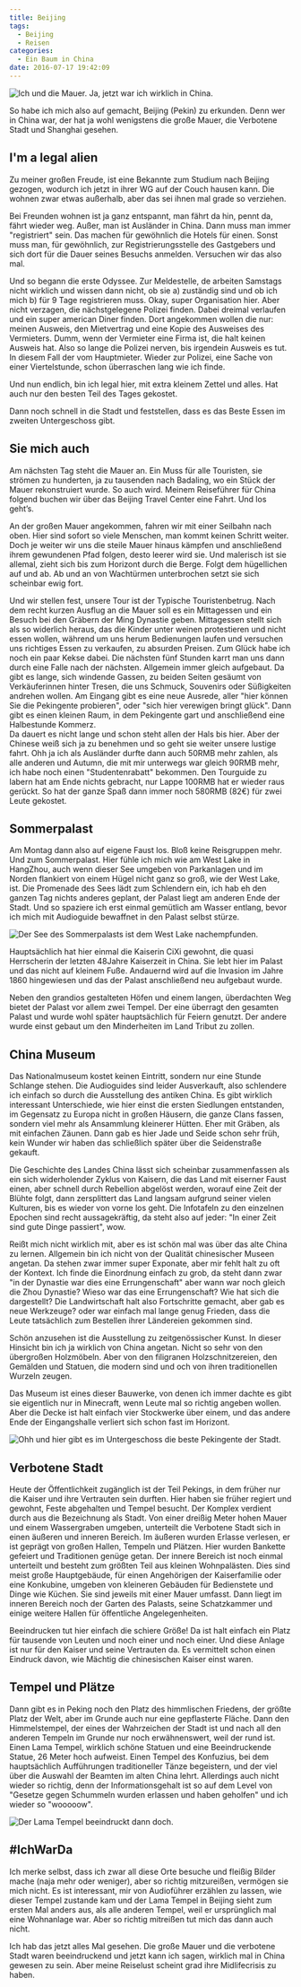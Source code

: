 ```yaml
---
title: Beijing
tags:
  - Beijing
  - Reisen
categories:
  - Ein Baum in China
date: 2016-07-17 19:42:09
---
```


![Ich und die Mauer. Ja, jetzt war ich wirklich in China.](/images/china/beijing/mauer.JPG)

So habe ich mich also auf gemacht, Beijing (Pekin) zu erkunden. Denn wer in China war, der hat ja wohl wenigstens die große Mauer, die Verbotene Stadt und Shanghai gesehen.



<!-- more -->

## I'm a legal alien

Zu meiner großen Freude, ist eine Bekannte zum Studium nach Beijing gezogen, wodurch ich jetzt in ihrer WG auf der Couch hausen kann. Die wohnen zwar etwas außerhalb, aber das sei ihnen mal grade so verziehen.

Bei Freunden wohnen ist ja ganz entspannt, man fährt da hin, pennt da, fährt wieder weg. Außer, man ist Ausländer in China. Dann muss man immer "registriert" sein. Das machen für gewöhnlich die Hotels für einen. Sonst muss man, für gewöhnlich, zur Registrierungsstelle des Gastgebers und sich dort für die Dauer seines Besuchs anmelden. Versuchen wir das also mal.

Und so begann die erste Odyssee. Zur Meldestelle, de arbeiten Samstags nicht wirklich und wissen dann nicht, ob sie a) zuständig sind und ob ich mich b) für 9 Tage registrieren muss. Okay, super Organisation hier. Aber nicht verzagen, die nächstgelegene Polizei finden. Dabei dreimal verlaufen und ein super american Diner finden. Dort angekommen wollen die nur: meinen Ausweis, den Mietvertrag und eine Kopie des Ausweises des Vermieters. Dumm, wenn der Vermieter eine Firma ist, die halt keinen Ausweis hat. Also so lange die Polizei nerven, bis irgendein Ausweis es tut. In diesem Fall der vom Hauptmieter. Wieder zur Polizei, eine Sache von einer Viertelstunde, schon überraschen lang wie ich finde.

Und nun endlich, bin ich legal hier, mit extra kleinem Zettel und alles. Hat auch nur den besten Teil des Tages gekostet.

Dann noch schnell in die Stadt und feststellen, dass es das Beste Essen im zweiten Untergeschoss gibt.

## Sie mich auch

Am nächsten Tag steht die Mauer an. Ein Muss für alle Touristen, sie strömen zu hunderten, ja zu tausenden nach Badaling, wo ein Stück der Mauer rekonstruiert wurde. So auch wird. Meinem Reiseführer für China folgend buchen wir über das Beijing Travel Center eine Fahrt. Und los geht’s.

An der großen Mauer angekommen, fahren wir mit einer Seilbahn nach oben. Hier sind sofort so viele Menschen, man kommt keinen Schritt weiter. Doch je weiter wir uns die steile Mauer hinaus kämpfen und anschließend ihrem gewundenen Pfad folgen, desto leerer wird sie. Und malerisch ist sie allemal, zieht sich bis zum Horizont durch die Berge. Folgt dem hügellichen auf und ab. Ab und an von Wachtürmen unterbrochen setzt sie sich scheinbar ewig fort.

Und wir stellen fest, unsere Tour ist der Typische Touristenbetrug. Nach dem recht kurzen Ausflug an die Mauer soll es ein Mittagessen und ein Besuch bei den Gräbern der Ming Dynastie geben. Mittagessen stellt sich als so widerlich heraus, das die Kinder unter weinen protestieren und nicht essen wollen, während um uns herum Bedienungen laufen und versuchen uns richtiges Essen zu verkaufen, zu absurden Preisen. Zum Glück habe ich noch ein paar Kekse dabei. Die nächsten fünf Stunden karrt man uns dann durch eine Falle nach der nächsten. Allgemein immer gleich aufgebaut. Da gibt es lange, sich windende Gassen, zu beiden Seiten gesäumt von Verkäuferinnen hinter Tresen, die uns Schmuck, Souvenirs oder Süßigkeiten andrehen wollen. Am Eingang gibt es eine neue Ausrede, aller "hier können Sie die Pekingente probieren", oder "sich hier verewigen bringt glück". Dann gibt es einen kleinen Raum, in dem Pekingente gart und anschließend eine Halbestunde Kommerz.   
Da dauert es nicht lange und schon steht allen der Hals bis hier. Aber der Chinese weiß sich ja zu benehmen und so geht sie weiter unsere lustige fahrt. Ohh ja ich als Ausländer durfte dann auch 50RMB mehr zahlen, als alle anderen und Autumn, die mit mir unterwegs war gleich 90RMB mehr, ich habe noch einen "Studentenrabatt" bekommen. Den Tourguide zu labern hat am Ende nichts gebracht, nur Lappe 100RMB hat er wieder raus gerückt. So hat der ganze Spaß dann immer noch 580RMB (82€) für zwei Leute gekostet.

## Sommerpalast

Am Montag dann also auf eigene Faust los. Bloß keine Reisgruppen mehr. Und zum Sommerpalast. Hier fühle ich mich wie am West Lake in HangZhou, auch wenn dieser See umgeben von Parkanlagen und im Norden flankiert von einem Hügel nicht ganz so groß, wie der West Lake, ist. Die Promenade des Sees lädt zum Schlendern ein, ich hab eh den ganzen Tag nichts anderes geplant, der Palast liegt am anderen Ende der Stadt. Und so spaziere ich erst einmal gemütlich am Wasser entlang, bevor ich mich mit Audioguide bewaffnet in den Palast selbst stürze.

![Der See des Sommerpalasts ist dem West Lake nachempfunden.](/images/china/beijing/sumer.JPG)

Hauptsächlich hat hier einmal die Kaiserin CiXi gewohnt, die quasi Herrscherin der letzten 48Jahre Kaiserzeit in China. Sie lebt hier im Palast und das nicht auf kleinem Fuße. Andauernd wird auf die Invasion im Jahre 1860 hingewiesen und das der Palast anschließend neu aufgebaut wurde.

Neben den grandios gestalteten Höfen und einem langen, überdachten Weg bietet der Palast vor allem zwei Tempel. Der eine überragt den gesamten Palast und wurde wohl später hauptsächlich für Feiern genutzt. Der andere wurde einst gebaut um den Minderheiten im Land Tribut zu zollen.

## China Museum

Das Nationalmuseum kostet keinen Eintritt, sondern nur eine Stunde Schlange stehen. Die Audioguides sind leider Ausverkauft, also schlendere ich einfach so durch die Ausstellung des antiken China. Es gibt wirklich interessant Unterschiede, wie hier einst die ersten Siedlungen entstanden, im Gegensatz zu Europa nicht in großen Häusern, die ganze Clans fassen, sondern viel mehr als Ansammlung kleinerer Hütten. Eher mit Gräben, als mit einfachen Zäunen. Dann gab es hier Jade und Seide schon sehr früh, kein Wunder wir haben das schließlich später über die Seidenstraße gekauft.

Die Geschichte des Landes China lässt sich scheinbar zusammenfassen als ein sich widerholender Zyklus von Kaisern, die das Land mit eiserner Faust einen, aber schnell durch Rebellion abgelöst werden, worauf eine Zeit der Blühte folgt, dann zersplittert das Land langsam aufgrund seiner vielen Kulturen, bis es wieder von vorne los geht. Die Infotafeln zu den einzelnen Epochen sind recht aussagekräftig, da steht also auf jeder: "In einer Zeit sind gute Dinge passiert", wow.

Reißt mich nicht wirklich mit, aber es ist schön mal was über das alte China zu lernen. Allgemein bin ich nicht von der Qualität chinesischer Museen angetan. Da stehen zwar immer super Exponate, aber mir fehlt halt zu oft der Kontext. Ich finde die Einordnung einfach zu grob, da steht dann zwar "in der  Dynastie war dies eine Errungenschaft" aber wann war noch gleich die Zhou Dynastie? Wieso war das eine Errungenschaft? Wie hat sich die dargestellt? Die Landwirtschaft halt also Fortschritte gemacht, aber gab es neue Werkzeuge? oder war einfach mal lange genug Frieden, dass die Leute tatsächlich zum Bestellen ihrer Ländereien gekommen sind.

Schön anzusehen ist die Ausstellung zu zeitgenössischer Kunst. In dieser Hinsicht bin ich ja wirklich von China angetan. Nicht so sehr von den übergroßen Holzmöbeln. Aber von den filigranen Holzschnitzereien, den Gemälden und Statuen, die modern sind und och von ihren traditionellen Wurzeln zeugen.

Das Museum ist eines dieser Bauwerke, von denen ich immer dachte es gibt sie eigentlich nur in Minecraft, wenn Leute mal so richtig angeben wollen. Aber die Decke ist halt einfach vier Stockwerke über einem, und das andere Ende der Eingangshalle verliert sich schon fast im Horizont.

![Ohh und hier gibt es im Untergeschoss die beste Pekingente der Stadt.](/images/china/beijing/ente.jpg)

## Verbotene Stadt

Heute der Öffentlichkeit zugänglich ist der Teil Pekings, in dem früher nur die Kaiser und ihre Vertrauten sein durften. Hier haben sie früher regiert und gewohnt, Feste abgehalten und Tempel besucht. Der Komplex verdient durch aus die Bezeichnung als Stadt. Von einer dreißig Meter hohen Mauer und einem Wassergraben umgeben, unterteilt die Verbotene Stadt sich in einen äußeren und inneren Bereich. Im äußeren wurden Erlasse verlesen, er ist geprägt von großen Hallen, Tempeln und Plätzen. Hier wurden Bankette gefeiert und Traditionen genüge getan. Der innere Bereich ist noch einmal unterteilt und besteht zum größten Teil aus kleinen Wohnpalästen. Dies sind meist große Hauptgebäude, für einen Angehörigen der Kaiserfamilie oder eine Konkubine, umgeben von kleineren Gebäuden für Bedienstete und Dinge wie Küchen. Sie sind jeweils mit einer Mauer umfasst. Dann liegt im inneren Bereich noch der Garten des Palasts, seine Schatzkammer und einige weitere Hallen für öffentliche Angelegenheiten.

Beeindrucken tut hier einfach die schiere Größe! Da ist halt einfach ein Platz für tausende von Leuten und noch einer und noch einer. Und diese Anlage ist nur für den Kaiser und seine Vertrauten da. Es vermittelt schon einen Eindruck davon, wie Mächtig die chinesischen Kaiser einst waren.

## Tempel und Plätze

Dann gibt es in Peking noch den Platz des himmlischen Friedens, der größte Platz der Welt, aber im Grunde auch nur eine gepflasterte Fläche. Dann den Himmelstempel, der eines der Wahrzeichen der Stadt ist und nach all den anderen Tempeln im Grunde nur noch erwähnenswert, weil der rund ist. Einen Lama Tempel, wirklich schöne Statuen und eine Beeindruckende Statue, 26 Meter hoch aufweist. Einen Tempel des Konfuzius, bei dem hauptsächlich Aufführungen traditioneller Tänze begeistern, und der viel über die Auswahl der Beamten im alten China lehrt. Allerdings auch nicht wieder so richtig, denn der Informationsgehalt ist so auf dem Level von "Gesetze gegen Schummeln wurden erlassen und haben geholfen" und ich wieder so "wooooow".

![Der Lama Tempel beeindruckt dann doch.](/images/china/beijing/lama.jpg)

## #IchWarDa

Ich merke selbst, dass ich zwar all diese Orte besuche und fleißig Bilder mache (naja mehr oder weniger), aber so richtig mitzureißen, vermögen sie mich nicht. Es ist interessant, mir von Audioführer erzählen zu lassen, wie dieser Tempel zustande kam und der Lama Tempel in Beijing sieht zum ersten Mal anders aus, als alle anderen Tempel, weil er ursprünglich mal eine Wohnanlage war. Aber so richtig mitreißen tut mich das dann auch nicht.

Ich hab das jetzt alles Mal gesehen. Die große Mauer und die verbotene Stadt waren beeindruckend und jetzt kann ich sagen, wirklich mal in China gewesen zu sein. Aber meine Reiselust scheint grad ihre Midlifecrisis zu haben.
